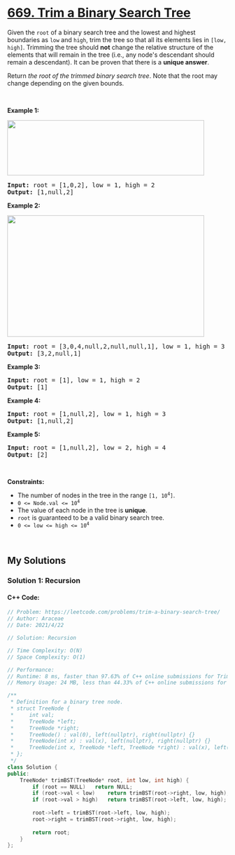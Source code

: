 # [669. Trim a Binary Search Tree](https://leetcode.com/problems/trim-a-binary-search-tree/)

<div><p>Given the <code>root</code> of a binary search tree and the lowest and highest boundaries as <code>low</code> and <code>high</code>, trim the tree so that all its elements lies in <code>[low, high]</code>. Trimming the tree should <strong>not</strong> change the relative structure of the elements that will remain in the tree (i.e., any node's descendant should remain a descendant). It can be proven that there is a <strong>unique answer</strong>.</p>

<p>Return <em>the root of the trimmed binary search tree</em>. Note that the root may change depending on the given bounds.</p>

<p>&nbsp;</p>
<p><strong>Example 1:</strong></p>
<img alt="" src="https://assets.leetcode.com/uploads/2020/09/09/trim1.jpg" style="width: 450px; height: 126px;">
<pre><strong>Input:</strong> root = [1,0,2], low = 1, high = 2
<strong>Output:</strong> [1,null,2]
</pre>

<p><strong>Example 2:</strong></p>
<img alt="" src="https://assets.leetcode.com/uploads/2020/09/09/trim2.jpg" style="width: 450px; height: 277px;">
<pre><strong>Input:</strong> root = [3,0,4,null,2,null,null,1], low = 1, high = 3
<strong>Output:</strong> [3,2,null,1]
</pre>

<p><strong>Example 3:</strong></p>

<pre><strong>Input:</strong> root = [1], low = 1, high = 2
<strong>Output:</strong> [1]
</pre>

<p><strong>Example 4:</strong></p>

<pre><strong>Input:</strong> root = [1,null,2], low = 1, high = 3
<strong>Output:</strong> [1,null,2]
</pre>

<p><strong>Example 5:</strong></p>

<pre><strong>Input:</strong> root = [1,null,2], low = 2, high = 4
<strong>Output:</strong> [2]
</pre>

<p>&nbsp;</p>
<p><strong>Constraints:</strong></p>

<ul>
	<li>The number of nodes in the tree in the range <code>[1, 10<sup>4</sup>]</code>.</li>
	<li><code>0 &lt;= Node.val &lt;= 10<sup>4</sup></code></li>
	<li>The value of each node in the tree is <strong>unique</strong>.</li>
	<li><code>root</code> is guaranteed to be a valid binary search tree.</li>
	<li><code>0 &lt;= low &lt;= high &lt;= 10<sup>4</sup></code></li>
</ul>
</div>

<p>&nbsp;</p>

## My Solutions
### Solution 1: Recursion
#### C++ Code:
```cpp
// Problem: https://leetcode.com/problems/trim-a-binary-search-tree/
// Author: Araceae
// Date: 2021/4/22

// Solution: Recursion

// Time Complexity: O(N)
// Space Complexity: O(1)

// Performance: 
// Runtime: 8 ms, faster than 97.63% of C++ online submissions for Trim a Binary Search Tree.
// Memory Usage: 24 MB, less than 44.33% of C++ online submissions for Trim a Binary Search Tree.

/**
 * Definition for a binary tree node.
 * struct TreeNode {
 *     int val;
 *     TreeNode *left;
 *     TreeNode *right;
 *     TreeNode() : val(0), left(nullptr), right(nullptr) {}
 *     TreeNode(int x) : val(x), left(nullptr), right(nullptr) {}
 *     TreeNode(int x, TreeNode *left, TreeNode *right) : val(x), left(left), right(right) {}
 * };
 */
class Solution {
public:
    TreeNode* trimBST(TreeNode* root, int low, int high) {
        if (root == NULL)   return NULL;
        if (root->val < low)    return trimBST(root->right, low, high);
        if (root->val > high)   return trimBST(root->left, low, high);
        
        root->left = trimBST(root->left, low, high);
        root->right = trimBST(root->right, low, high);
        
        return root;
    }
};
```